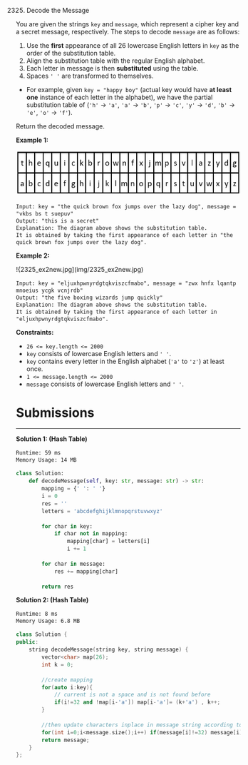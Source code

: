 2325. Decode the Message

You are given the strings `key` and `message`, which represent a cipher key and a secret message, respectively. The steps to decode `message` are as follows:

1. Use the **first** appearance of all 26 lowercase English letters in `key` as the order of the substitution table.
1. Align the substitution table with the regular English alphabet.
1. Each letter in message is then **substituted** using the table.
1. Spaces `' '` are transformed to themselves.

* For example, given `key = "happy boy"` (actual key would have **at least one** instance of each letter in the alphabet), we have the partial substitution table of (`'h'` -> `'a'`, `'a'` -> `'b'`, `'p'` -> `'c'`, `'y'` -> `'d'`, `'b'` -> `'e'`, `'o'` -> `'f'`).

Return the decoded message.

 

**Example 1:**

![2325_ex1new4.jpg](img/2325_ex1new4.jpg)
```
Input: key = "the quick brown fox jumps over the lazy dog", message = "vkbs bs t suepuv"
Output: "this is a secret"
Explanation: The diagram above shows the substitution table.
It is obtained by taking the first appearance of each letter in "the quick brown fox jumps over the lazy dog".
```

**Example 2:**

!{2325_ex2new.jpg](img/2325_ex2new.jpg)
```
Input: key = "eljuxhpwnyrdgtqkviszcfmabo", message = "zwx hnfx lqantp mnoeius ycgk vcnjrdb"
Output: "the five boxing wizards jump quickly"
Explanation: The diagram above shows the substitution table.
It is obtained by taking the first appearance of each letter in "eljuxhpwnyrdgtqkviszcfmabo".
```

**Constraints:**

* `26 <= key.length <= 2000`
* `key` consists of lowercase English letters and `' '`.
* `key` contains every letter in the English alphabet (`'a'` to `'z'`) at least once.
* `1 <= message.length <= 2000`
* `message` consists of lowercase English letters and `' '`.

# Submissions
---
**Solution 1: (Hash Table)**
```
Runtime: 59 ms
Memory Usage: 14 MB
```
```python
class Solution:
    def decodeMessage(self, key: str, message: str) -> str:
        mapping = {' ': ' '}
        i = 0
        res = ''
        letters = 'abcdefghijklmnopqrstuvwxyz'
        
        for char in key:
            if char not in mapping:
                mapping[char] = letters[i]
                i += 1
        
        for char in message:
            res += mapping[char]
                
        return res
```

**Solution 2: (Hash Table)**
```
Runtime: 8 ms
Memory Usage: 6.8 MB
```
```c++
class Solution {
public:
    string decodeMessage(string key, string message) {
        vector<char> map(26);
        int k = 0;
    
        //create mapping
        for(auto i:key){
            // current is not a space and is not found before
            if(i!=32 and !map[i-'a']) map[i-'a']= (k+'a') , k++;
        }

        //then update characters inplace in message string according to mapping except for spaces
        for(int i=0;i<message.size();i++) if(message[i]!=32) message[i]= map[message[i]-'a'];
        return message;
    }
};
```
